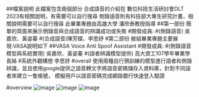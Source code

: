 ##檔案說明
    此檔案包含兩個部分 
    合成語音的介紹在 數位科技生活研討會DLT 2023有相關說明，有需要可以自行搜尋
    側錄語音則有科技部大專生研究計畫，相關說明需要可以自行搜尋
    此畢業專題由高雄大學 潘欣泰教授指導
##第一部份
簡單的頁面來展示側錄音與合成語音的辨識成功或失敗
#開發成員:
    #(側錄語音)
        吳嘉欣、黃姿蓁
    #(合成語音)陳芳蝶、李思妤 
#第二部份
敝組畢業專題主要展現:VASA說明如下
##VASA Voice Anti Spoof Assistant
#開發成員:
    #(側錄語音模型與系統實現)
        吳嘉欣、黃姿蓁
    #(語者辨識模型提供)
        高大資工107學年畢業學長姊
    #系統外觀構想
        李思妤
#overall
使用兩種自行預訓練的模型進行語者和側錄辨識，並且使用google提供之語音轉文字將語音密碼儲存入資料庫，針對不同語者來建立一隻帳號，
模擬用戶以語音密碼完成網路銀行快速登入驗證

#overview
![image](https://github.com/zzip881022/speech_detect/assets/61906970/ba5205da-a415-4ebe-9470-227b83b8db08)
![image](https://github.com/zzip881022/speech_detect/assets/61906970/05f53aaa-f002-4ccb-8006-554b58c97507)
![image](https://github.com/zzip881022/speech_detect/assets/61906970/b26ed64d-2528-4375-a6cb-fd7b6108178f)


